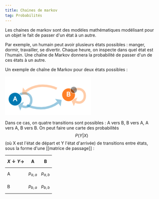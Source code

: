 ```yaml
---
title: Chaines de markov
tag: Probabilités
---
```


Les chaines de markov sont des modèles mathématiques modélisant pour un objet le fait de passer d'un état à un autre.

Par exemple, un humain peut avoir plusieurs états possibles : manger, dormir, travailler, se divertir. Chaque heure, on inspecte dans quel état est l'humain. Une chaîne de Markov donnera la probabilité de passer d'un de ces états à un autre.

Un exemple de chaîne de Markov pour deux états possibles :

![Source setosa.io](/assets/img/chaine_markov_setosa.io.png#center)

Dans ce cas, on quatre transitions sont possibles : A vers B, B vers A, A vers A, B vers B. On peut faire une carte des probabilités $$P(Y \vert X)$$ (où X est l'état de départ et Y l'état d'arrivée) de transitions entre états, sous la forme d'une [[matrice de passage]] :

$$X\downarrow Y \to$$|A|B|
-|-|-
A|$$p_{a,a}$$|$$p_{a,b}$$|
B|$$p_{b,a}$$|$$p_{b,b}$$|
